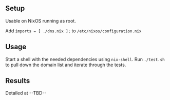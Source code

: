 Setup
-----

Usable on NixOS running as root.

Add `imports = [ ./dns.nix ];` to `/etc/nixos/configuration.nix`

Usage
-----

Start a shell with the needed dependencies using `nix-shell`. Run `./test.sh` to pull down the domain list and iterate through the tests.


Results
-------

Detailed at --TBD--

